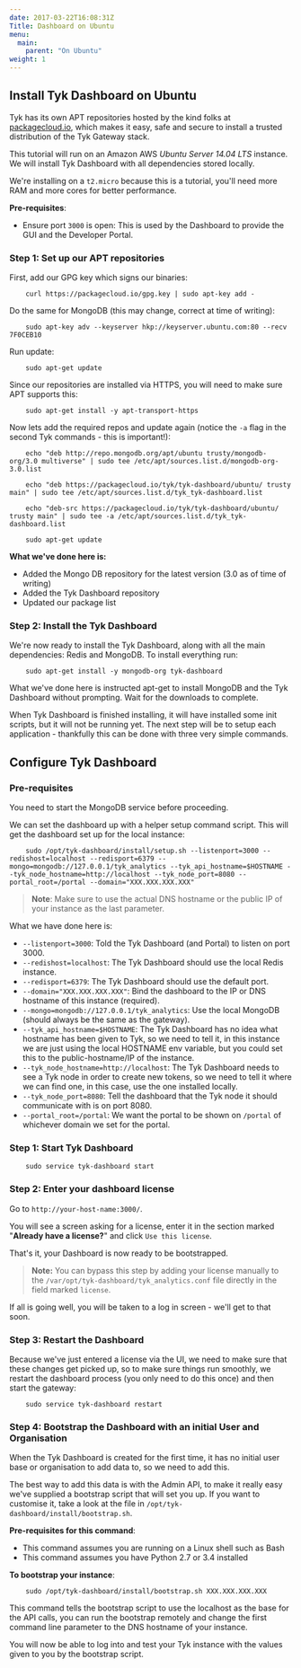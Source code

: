 ```yaml
---
date: 2017-03-22T16:08:31Z
Title: Dashboard on Ubuntu
menu:
  main:
    parent: "On Ubuntu"
weight: 1 
---
```


## <a name="install-tyk-dashboard-ubuntu"></a>Install Tyk Dashboard on Ubuntu

Tyk has its own APT repositories hosted by the kind folks at [packagecloud.io][1], which makes it easy, safe and secure to install a trusted distribution of the Tyk Gateway stack.

This tutorial will run on an Amazon AWS *Ubuntu Server 14.04 LTS* instance. We will install Tyk Dashboard with all dependencies stored locally.

We're installing on a `t2.micro` because this is a tutorial, you'll need more RAM and more cores for better performance.

**Pre-requisites**:

*   Ensure port `3000` is open: This is used by the Dashboard to provide the GUI and the Developer Portal.

### Step 1: Set up our APT repositories

First, add our GPG key which signs our binaries:
```{.copyWrapper}
    curl https://packagecloud.io/gpg.key | sudo apt-key add -
``` 

Do the same for MongoDB (this may change, correct at time of writing):
```{.copyWrapper}
    sudo apt-key adv --keyserver hkp://keyserver.ubuntu.com:80 --recv 7F0CEB10
``` 

Run update:
```{.copyWrapper}
    sudo apt-get update
``` 

Since our repositories are installed via HTTPS, you will need to make sure APT supports this:
```{.copyWrapper}
    sudo apt-get install -y apt-transport-https 
```

Now lets add the required repos and update again (notice the `-a` flag in the second Tyk commands - this is important!):
```{.copyWrapper}
    echo "deb http://repo.mongodb.org/apt/ubuntu trusty/mongodb-org/3.0 multiverse" | sudo tee /etc/apt/sources.list.d/mongodb-org-3.0.list
    
    echo "deb https://packagecloud.io/tyk/tyk-dashboard/ubuntu/ trusty main" | sudo tee /etc/apt/sources.list.d/tyk_tyk-dashboard.list
    
    echo "deb-src https://packagecloud.io/tyk/tyk-dashboard/ubuntu/ trusty main" | sudo tee -a /etc/apt/sources.list.d/tyk_tyk-dashboard.list
    
    sudo apt-get update
```

**What we've done here is:**

*   Added the Mongo DB repository for the latest version (3.0 as of time of writing)
*   Added the Tyk Dashboard repository
*   Updated our package list

### Step 2: Install the Tyk Dashboard

We're now ready to install the Tyk Dashboard, along with all the main dependencies: Redis and MongoDB. To install everything run:
```{.copyWrapper}
    sudo apt-get install -y mongodb-org tyk-dashboard
``` 

What we've done here is instructed apt-get to install MongoDB and the Tyk Dashboard without prompting. Wait for the downloads to complete.

When Tyk Dashboard is finished installing, it will have installed some init scripts, but it will not be running yet. The next step will be to setup each application - thankfully this can be done with three very simple commands.

## <a name="configure-tyk-dashboard"></a> Configure Tyk Dashboard

### Pre-requisites

You need to start the MongoDB service before proceeding.

We can set the dashboard up with a helper setup command script. This will get the dashboard set up for the local instance:
```{.copyWrapper}
    sudo /opt/tyk-dashboard/install/setup.sh --listenport=3000 --redishost=localhost --redisport=6379 --mongo=mongodb://127.0.0.1/tyk_analytics --tyk_api_hostname=$HOSTNAME --tyk_node_hostname=http://localhost --tyk_node_port=8080 --portal_root=/portal --domain="XXX.XXX.XXX.XXX"
``` 

> **Note**: Make sure to use the actual DNS hostname or the public IP of your instance as the last parameter.

What we have done here is:

*   `--listenport=3000`: Told the Tyk Dashboard (and Portal) to listen on port 3000.
*   `--redishost=localhost`: The Tyk Dashboard should use the local Redis instance.
*   `--redisport=6379`: The Tyk Dashboard should use the default port.
*   `--domain="XXX.XXX.XXX.XXX"`: Bind the dashboard to the IP or DNS hostname of this instance (required).
*   `--mongo=mongodb://127.0.0.1/tyk_analytics`: Use the local MongoDB (should always be the same as the gateway).
*   `--tyk_api_hostname=$HOSTNAME`: The Tyk Dashboard has no idea what hostname has been given to Tyk, so we need to tell it, in this instance we are just using the local HOSTNAME env variable, but you could set this to the public-hostname/IP of the instance.
*   `--tyk_node_hostname=http://localhost`: The Tyk Dashboard needs to see a Tyk node in order to create new tokens, so we need to tell it where we can find one, in this case, use the one installed locally.
*   `--tyk_node_port=8080`: Tell the dashboard that the Tyk node it should communicate with is on port 8080.
*   `--portal_root=/portal`: We want the portal to be shown on `/portal` of whichever domain we set for the portal.

### Step 1: Start Tyk Dashboard
```{.copyWrapper}
    sudo service tyk-dashboard start
``` 

### Step 2: Enter your dashboard license

Go to `http://your-host-name:3000/`.

You will see a screen asking for a license, enter it in the section marked "**Already have a license?**" and click `Use this license`.

That's it, your Dashboard is now ready to be bootstrapped.

> **Note:** You can bypass this step by adding your license manually to the `/var/opt/tyk-dashboard/tyk_analytics.conf` file directly in the field marked `license`.

If all is going well, you will be taken to a log in screen - we'll get to that soon.

### Step 3: Restart the Dashboard

Because we've just entered a license via the UI, we need to make sure that these changes get picked up, so to make sure things run smoothly, we restart the dashboard process (you only need to do this once) and then start the gateway:
```{.copyWrapper}
    sudo service tyk-dashboard restart 
``` 

### Step 4: Bootstrap the Dashboard with an initial User and Organisation

When the Tyk Dashboard is created for the first time, it has no initial user base or organisation to add data to, so we need to add this.

The best way to add this data is with the Admin API, to make it really easy we've supplied a bootstrap script that will set you up. If you want to customise it, take a look at the file in `/opt/tyk-dashboard/install/bootstrap.sh`.

**Pre-requisites for this command**:

*   This command assumes you are running on a Linux shell such as Bash
*   This command assumes you have Python 2.7 or 3.4 installed

**To bootstrap your instance**:
```{.copyWrapper}
    sudo /opt/tyk-dashboard/install/bootstrap.sh XXX.XXX.XXX.XXX
``` 

This command tells the bootstrap script to use the localhost as the base for the API calls, you can run the bootstrap remotely and change the first command line parameter to the DNS hostname of your instance.

You will now be able to log into and test your Tyk instance with the values given to you by the bootstrap script.

[1]: https://packagecloud.io/tyk

